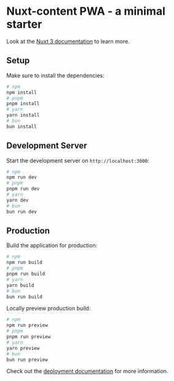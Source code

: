 # Nuxt-content PWA - a minimal starter
Look at the [Nuxt 3 documentation](https://nuxt.com/docs/getting-started/introduction) to learn more.

## Setup
Make sure to install the dependencies:

```bash
# npm
npm install
# pnpm
pnpm install
# yarn
yarn install
# bun
bun install
```

## Development Server
Start the development server on `http://localhost:3000`:

```bash
# npm
npm run dev
# pnpm
pnpm run dev
# yarn
yarn dev
# bun
bun run dev
```

## Production
Build the application for production:

```bash
# npm
npm run build
# pnpm
pnpm run build
# yarn
yarn build
# bun
bun run build
```

Locally preview production build:

```bash
# npm
npm run preview
# pnpm
pnpm run preview
# yarn
yarn preview
# bun
bun run preview
```

Check out the [deployment documentation](https://nuxt.com/docs/getting-started/deployment) for more information.
